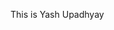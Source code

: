 This is Yash Upadhyay
<!---
yazh1202/yazh1202 is a ✨ special ✨ repository because its `README.md` (this file) appears on your GitHub profile.
You can click the Preview link to take a look at your changes.
--->
